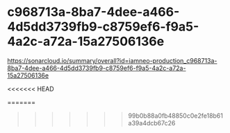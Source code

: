 # c968713a-8ba7-4dee-a466-4d5dd3739fb9-c8759ef6-f9a5-4a2c-a72a-15a27506136e
https://sonarcloud.io/summary/overall?id=iamneo-production_c968713a-8ba7-4dee-a466-4d5dd3739fb9-c8759ef6-f9a5-4a2c-a72a-15a27506136e

<<<<<<< HEAD
 
 
=======

>>>>>>> 99b0b88a0fb48850c0e2fe18b61a39a4dcb67c26
